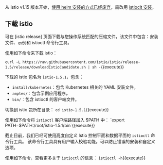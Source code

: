 从 istio v1.15 版本开始，[使用 helm 安装的方式已经废弃](https://istio.io/zh/docs/setup/install/helm/)，需改用 [istioclt 安装](https://istio.io/zh/docs/setup/install/istioctl/)。

## 下载 istio

可在 [istio release] 页面下载与您操作系统匹配的压缩文件，该文件中包含：安装文件、示例和 istioctl 命令行工具。

使用如下命令来下载 istio：

`curl -L https://raw.githubusercontent.com/istio/istio/release-1.5/release/downloadIstioCandidate.sh | sh -`{{execute}}

下载的 istio 包名为 `istio-1.5.1`，包含：
- `install/kubernetes`：包含 Kubernetes 相关的 YAML 安装文件。
- `amples/`：包含示例应用程序。
- `bin/`：包含 istioctl 的客户端文件。

切换到 istio 包所在目录：
`cd istio-1.5.1`{{execute}}

使用如下命令将 `istioctl` 客户端路径加入 $PATH 中：
`export PATH=$PATH:/root/istio-1.5.1/bin`{{execute}}

截止目前，我们已经可使用高度自定义 Istio 控制平面和数据平面的 `istioctl` 命令行工具。 该命令行工具具有用户输入校验功能，可以防止错误的安装和自定义选项。

使用如下命令，查看更多关于 `istioctl` 的信息：
`istioctl -h`{{execute}}
